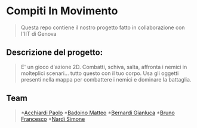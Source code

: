 # Compiti In Movimento

>Questa repo contiene il nostro progetto fatto in collaborazione con l'IIT di Genova

## Descrizione del progetto:

>E' un gioco d'azione 2D. Combatti, schiva, salta, affronta i nemici in molteplici scenari... tutto questo con il tuo corpo. Usa gli oggetti presenti nella mappa per combattere i nemici e dominare la battaglia.

## Team
>*[Acchiardi Paolo](https://www.google.com "Google's Homepage")
>*[Badoino Matteo](https://www.google.com "Google's Homepage")
>*[Bernardi Gianluca](https://www.google.com "Google's Homepage")
>*[Bruno Francesco](https://www.google.com "Google's Homepage")
>*[Nardi Simone](https://www.google.com "Google's Homepage")
